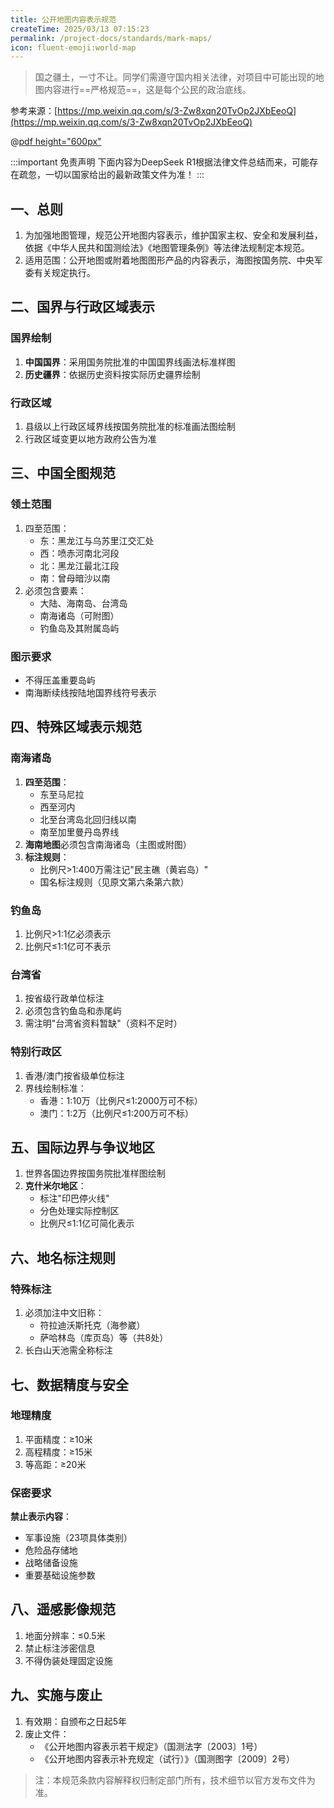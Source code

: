 ```yaml
---
title: 公开地图内容表示规范
createTime: 2025/03/13 07:15:23
permalink: /project-docs/standards/mark-maps/
icon: fluent-emoji:world-map
---
```


> 国之疆土，一寸不让。同学们需遵守国内相关法律，对项目中可能出现的地图内容进行==严格规范==，这是每个公民的政治底线。

参考来源：[https://mp.weixin.qq.com/s/3-Zw8xqn20TvOp2JXbEeoQ](https://mp.weixin.qq.com/s/3-Zw8xqn20TvOp2JXbEeoQ)


@[pdf height="600px"](https://cos.cqmu.online/docs/%E5%85%AC%E5%BC%80%E5%9C%B0%E5%9B%BE%E5%86%85%E5%AE%B9%E8%A1%A8%E7%A4%BA%E8%A7%84%E8%8C%83.pdf)

:::important 免责声明
下面内容为DeepSeek R1根据法律文件总结而来，可能存在疏忽，一切以国家给出的最新政策文件为准！
:::

## 一、总则
1. 为加强地图管理，规范公开地图内容表示，维护国家主权、安全和发展利益，依据《中华人民共和国测绘法》《地图管理条例》等法律法规制定本规范。
2. 适用范围：公开地图或附着地图图形产品的内容表示，海图按国务院、中央军委有关规定执行。

## 二、国界与行政区域表示
### 国界绘制
1. **中国国界**：采用国务院批准的中国国界线画法标准样图
2. **历史疆界**：依据历史资料按实际历史疆界绘制

### 行政区域
1. 县级以上行政区域界线按国务院批准的标准画法图绘制
2. 行政区域变更以地方政府公告为准

## 三、中国全图规范
### 领土范围
1. 四至范围：
   - 东：黑龙江与乌苏里江交汇处
   - 西：喷赤河南北河段
   - 北：黑龙江最北江段
   - 南：曾母暗沙以南
2. 必须包含要素：
   - 大陆、海南岛、台湾岛
   - 南海诸岛（可附图）
   - 钓鱼岛及其附属岛屿

### 图示要求
- 不得压盖重要岛屿
- 南海断续线按陆地国界线符号表示

## 四、特殊区域表示规范
### 南海诸岛
1. **四至范围**：
   - 东至马尼拉
   - 西至河内
   - 北至台湾岛北回归线以南
   - 南至加里曼丹岛界线
2. **海南地图**必须包含南海诸岛（主图或附图）
3. **标注规则**：
   - 比例尺>1:400万需注记"民主礁（黄岩岛）"
   - 国名标注规则（见原文第六条第六款）

### 钓鱼岛
1. 比例尺>1:1亿必须表示
2. 比例尺≤1:1亿可不表示

### 台湾省
1. 按省级行政单位标注
2. 必须包含钓鱼岛和赤尾屿
3. 需注明"台湾省资料暂缺"（资料不足时）

### 特别行政区
1. 香港/澳门按省级单位标注
2. 界线绘制标准：
   - 香港：1:10万（比例尺≤1:2000万可不标）
   - 澳门：1:2万（比例尺≤1:200万可不标）

## 五、国际边界与争议地区
1. 世界各国边界按国务院批准样图绘制
2. **克什米尔地区**：
   - 标注"印巴停火线"
   - 分色处理实际控制区
   - 比例尺≤1:1亿可简化表示

## 六、地名标注规则
### 特殊标注
1. 必须加注中文旧称：
   - 符拉迪沃斯托克（海参崴）
   - 萨哈林岛（库页岛）等（共8处）
2. 长白山天池需全称标注

## 七、数据精度与安全
### 地理精度
1. 平面精度：≥10米
2. 高程精度：≥15米
3. 等高距：≥20米

### 保密要求
**禁止表示内容**：
- 军事设施（23项具体类别）
- 危险品存储地
- 战略储备设施
- 重要基础设施参数

## 八、遥感影像规范
1. 地面分辨率：≤0.5米
2. 禁止标注涉密信息
3. 不得伪装处理固定设施

## 九、实施与废止
1. 有效期：自颁布之日起5年
2. 废止文件：
   - 《公开地图内容表示若干规定》（国测法字〔2003〕1号）
   - 《公开地图内容表示补充规定（试行）》（国测图字〔2009〕2号）

> 注：本规范条款内容解释权归制定部门所有，技术细节以官方发布文件为准。